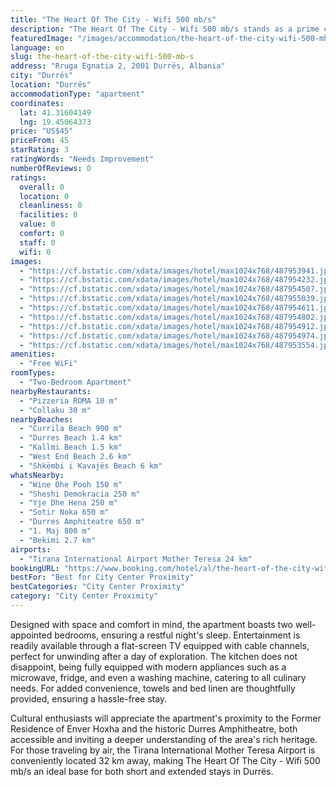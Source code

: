 ```yaml
---
title: "The Heart Of The City - Wifi 500 mb/s"
description: "The Heart Of The City - Wifi 500 mb/s stands as a prime choice for travelers seeking a blend of comfort and convenience in Durrës."
featuredImage: "/images/accommodation/the-heart-of-the-city-wifi-500-mb-s-487953941.jpg"
language: en
slug: the-heart-of-the-city-wifi-500-mb-s
address: "Rruga Egnatia 2, 2001 Durrës, Albania"
city: "Durrës"
location: "Durrës"
accommodationType: "apartment"
coordinates:
  lat: 41.31604149
  lng: 19.45064373
price: "US$45"
priceFrom: 45
starRating: 3
ratingWords: "Needs Improvement"
numberOfReviews: 0
ratings:
  overall: 0
  location: 0
  cleanliness: 0
  facilities: 0
  value: 0
  comfort: 0
  staff: 0
  wifi: 0
images:
  - "https://cf.bstatic.com/xdata/images/hotel/max1024x768/487953941.jpg?k=a5e9fa2dc4e101babbfd935151fc817d4a23e658cfaec0f196b9e6a2d4b29501&o=&hp=1"
  - "https://cf.bstatic.com/xdata/images/hotel/max1024x768/487954232.jpg?k=9121aac586d051ce3872d47bac4f01a38fee56127cb6ea90db612ab2129187c9&o=&hp=1"
  - "https://cf.bstatic.com/xdata/images/hotel/max1024x768/487954507.jpg?k=e9ea2c316d2a2f38f3a8a826df093d37322ca27ce1dccb2feabb2f75d69a89de&o=&hp=1"
  - "https://cf.bstatic.com/xdata/images/hotel/max1024x768/487955039.jpg?k=f8cfda58fe2d04e2793a5e38a24efe422059645c7e164ef0893cbdea799d782b&o=&hp=1"
  - "https://cf.bstatic.com/xdata/images/hotel/max1024x768/487954611.jpg?k=8b1e36365da446ec75e6b6d46006ed281e4c98c254e1229ca383528efebfe5b2&o=&hp=1"
  - "https://cf.bstatic.com/xdata/images/hotel/max1024x768/487954802.jpg?k=297dc2f730e6bda91c79a0d5564332271156040e46bb5cbeee00b72f69f7ea5d&o=&hp=1"
  - "https://cf.bstatic.com/xdata/images/hotel/max1024x768/487954912.jpg?k=e0c713deee5822f524780ef3c2b6b03b172228bacd54282900cd5450aebd6e1e&o=&hp=1"
  - "https://cf.bstatic.com/xdata/images/hotel/max1024x768/487954974.jpg?k=cac392515d3ad1331c5fbbd8b69ba213ee2563adc248eaf98bcf99c125fc4dc8&o=&hp=1"
  - "https://cf.bstatic.com/xdata/images/hotel/max1024x768/487953554.jpg?k=729566059fdc0867f022e16c4c04b78b47be0f569d22272efa51425f22474925&o=&hp=1"
amenities:
  - "Free WiFi"
roomTypes:
  - "Two-Bedroom Apartment"
nearbyRestaurants:
  - "Pizzeria ROMA 10 m"
  - "Collaku 30 m"
nearbyBeaches:
  - "Currila Beach 900 m"
  - "Durres Beach 1.4 km"
  - "Kallmi Beach 1.5 km"
  - "West End Beach 2.6 km"
  - "Shkëmbi i Kavajës Beach 6 km"
whatsNearby:
  - "Wine Dhe Pooh 150 m"
  - "Sheshi Demokracia 250 m"
  - "Yje Dhe Hena 250 m"
  - "Sotir Noka 650 m"
  - "Durres Amphiteatre 650 m"
  - "1. Maj 800 m"
  - "Bekimi 2.7 km"
airports:
  - "Tirana International Airport Mother Teresa 24 km"
bookingURL: "https://www.booking.com/hotel/al/the-heart-of-the-city-wifi-500-mb-s.en-gb.html?aid=8035640"
bestFor: "Best for City Center Proximity"
bestCategories: "City Center Proximity"
category: "City Center Proximity"
---
```


Designed with space and comfort in mind, the apartment boasts two well-appointed bedrooms, ensuring a restful night's sleep. Entertainment is readily available through a flat-screen TV equipped with cable channels, perfect for unwinding after a day of exploration. The kitchen does not disappoint, being fully equipped with modern appliances such as a microwave, fridge, and even a washing machine, catering to all culinary needs. For added convenience, towels and bed linen are thoughtfully provided, ensuring a hassle-free stay.

Cultural enthusiasts will appreciate the apartment's proximity to the Former Residence of Enver Hoxha and the historic Durres Amphitheatre, both accessible and inviting a deeper understanding of the area's rich heritage. For those traveling by air, the Tirana International Mother Teresa Airport is conveniently located 32 km away, making The Heart Of The City - Wifi 500 mb/s an ideal base for both short and extended stays in Durrës.